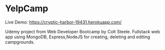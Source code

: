 # YelpCamp
Live Demo: https://cryptic-harbor-19431.herokuapp.com/

Udemy project from Web Developer Bootcamp by Colt Steele.
Fullstack web app using MongoDB, Express,NodeJS for creating, deleting and editing campgrounds.

